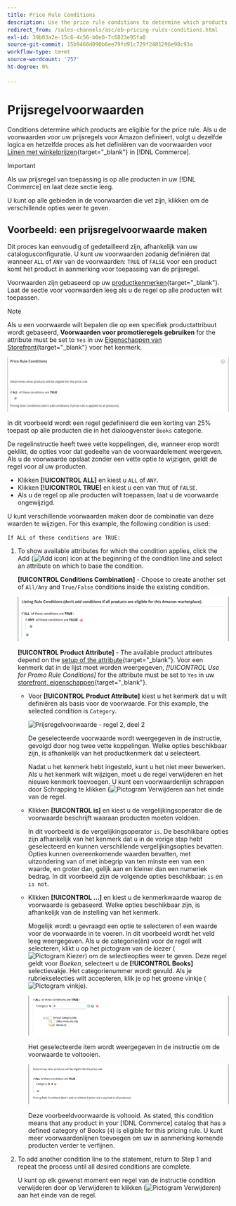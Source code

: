```yaml
---
title: Price Rule Conditions
description: Use the price rule conditions to determine which products are eligible for the listing price rule.
redirect_from: /sales-channels/asc/ob-pricing-rules-conditions.html
exl-id: 39b03a2e-15c6-4c56-b0e0-7c6823e95fa8
source-git-commit: 15b9468d090b6ee79fd91c729f2481296e98c93a
workflow-type: tm+mt
source-wordcount: '757'
ht-degree: 0%

---
```


# Prijsregelvoorwaarden

Conditions determine which products are eligible for the price rule. Als u de voorwaarden voor uw prijsregels voor Amazon definieert, volgt u dezelfde logica en hetzelfde proces als het definiëren van de voorwaarden voor [Lijnen met winkelprijzen](https://docs.magento.com/user-guide/marketing/price-rules-cart.html){target=&quot;_blank&quot;} in [!DNL Commerce].

>[!IMPORTANT]
>
>Als uw prijsregel van toepassing is op alle producten in uw [!DNL Commerce] en laat deze sectie leeg.

U kunt op alle gebieden in de voorwaarden die vet zijn, klikken om de verschillende opties weer te geven.

## Voorbeeld: een prijsregelvoorwaarde maken

Dit proces kan eenvoudig of gedetailleerd zijn, afhankelijk van uw catalogusconfiguratie. U kunt uw voorwaarden zodanig definiëren dat wanneer `ALL` of `ANY` van de voorwaarden: `TRUE` of `FALSE` voor een product komt het product in aanmerking voor toepassing van de prijsregel.

Voorwaarden zijn gebaseerd op uw [productkenmerken](https://docs.magento.com/user-guide/catalog/product-attributes.html){target=&quot;_blank&quot;}. Laat de sectie voor voorwaarden leeg als u de regel op alle producten wilt toepassen.

>[!NOTE]
>
>Als u een voorwaarde wilt bepalen die op een specifiek productattribuut wordt gebaseerd, **Voorwaarden voor promotieregels gebruiken** for the attribute must be set to `Yes` in uw [Eigenschappen van Storefront](https://docs.magento.com/user-guide/stores/attribute-product-create.html){target=&quot;_blank&quot;} voor het kenmerk.

![Prijsregelvoorwaarde - regel 1](assets/ob-price-rules-condition-1.png)

In dit voorbeeld wordt een regel gedefinieerd die een korting van 25% toepast op alle producten die in het dialoogvenster `Books` categorie.

De regelinstructie heeft twee vette koppelingen, die, wanneer erop wordt geklikt, de opties voor dat gedeelte van de voorwaardelement weergeven. Als u de voorwaarde opslaat zonder een vette optie te wijzigen, geldt de regel voor al uw producten.

- Klikken **[!UICONTROL ALL]** en kiest u `ALL` of `ANY`.
- Klikken **[!UICONTROL TRUE]** en kiest u een van `TRUE` of `FALSE`.
- Als u de regel op alle producten wilt toepassen, laat u de voorwaarde ongewijzigd.

U kunt verschillende voorwaarden maken door de combinatie van deze waarden te wijzigen. For this example, the following condition is used:

`If ALL of these conditions are TRUE:`

1. To show available attributes for which the condition applies, click the Add (![Add icon](assets/btn-add-grn.png)) icon at the beginning of the condition line and select an attribute on which to base the condition.

   **[!UICONTROL Conditions Combination]** -  Choose to create another set of `All/Any` and `True/False` conditions inside the existing condition.

   ![Combinatie van prijsregelvoorwaarden](assets/ob-conditions-combinations.png)

   **[!UICONTROL Product Attribute]** - The available product attributes depend on the [setup of the attribute](https://docs.magento.com/user-guide/stores/attribute-product-create.html){target=&quot;_blank&quot;}. Voor een kenmerk dat in de lijst moet worden weergegeven, *[!UICONTROL Use for Promo Rule Conditions]* for the attribute must be set to `Yes` in uw [storefront, eigenschappen](https://docs.magento.com/user-guide/stores/attribute-product-create.html){target=&quot;_blank&quot;}.

   - Voor **[!UICONTROL Product Attribute]** kiest u het kenmerk dat u wilt definiëren als basis voor de voorwaarde. For this example, the selected condition is `Category`.

      ![Prijsregelvoorwaarde - regel 2, deel 2](assets/ob-price-rule-condition-2.png)

      De geselecteerde voorwaarde wordt weergegeven in de instructie, gevolgd door nog twee vette koppelingen. Welke opties beschikbaar zijn, is afhankelijk van het productkenmerk dat u selecteert.

      Nadat u het kenmerk hebt ingesteld, kunt u het niet meer bewerken. Als u het kenmerk wilt wijzigen, moet u de regel verwijderen en het nieuwe kenmerk toevoegen. U kunt een voorwaardenlijn schrappen door Schrapping te klikken (![Pictogram Verwijderen](assets/btn-del-red.png) aan het einde van de regel.

   - Klikken **[!UICONTROL is]** en kiest u de vergelijkingsoperator die de voorwaarde beschrijft waaraan producten moeten voldoen.

      In dit voorbeeld is de vergelijkingsoperator `is`. De beschikbare opties zijn afhankelijk van het kenmerk dat u in de vorige stap hebt geselecteerd en kunnen verschillende vergelijkingsopties bevatten. Opties kunnen overeenkomende waarden bevatten, met uitzondering van of met inbegrip van ten minste een van een waarde, en groter dan, gelijk aan en kleiner dan een numeriek bedrag. In dit voorbeeld zijn de volgende opties beschikbaar: `is` en `is not`.

   - Klikken **[!UICONTROL ...]** en kiest u de kenmerkwaarde waarop de voorwaarde is gebaseerd. Welke opties beschikbaar zijn, is afhankelijk van de instelling van het kenmerk.

      Mogelijk wordt u gevraagd een optie te selecteren of een waarde voor de voorwaarde in te voeren. In dit voorbeeld wordt het veld leeg weergegeven. Als u de categorie(ën) voor de regel wilt selecteren, klikt u op het pictogram van de kiezer (![Pictogram Kiezer](assets/btn-chooser.png)) om de selectieopties weer te geven. Deze regel geldt voor _Boeken_, selecteert u de **[!UICONTROL Books]** selectievakje. Het categorienummer wordt gevuld. Als je rubriekselecties wilt accepteren, klik je op het groene vinkje (![Pictogram vinkje](assets/btn-check-mark-green.png)).

      ![Prijsregelvoorwaarde - regel 2, deel 3](assets/ob-price-rule-condition-3.png)

      Het geselecteerde item wordt weergegeven in de instructie om de voorwaarde te voltooien.

      ![Prijsregelvoorwaarde - regel 2, deel 4](assets/ob-price-rule-condition-4.png)

      Deze voorbeeldvoorwaarde is voltooid. As stated, this condition means that any product in your [!DNL Commerce] catalog that has a defined category of Books (`4`) is eligible for this pricing rule. U kunt meer voorwaardenlijnen toevoegen om uw in aanmerking komende producten verder te verfijnen.

1. To add another condition line to the statement, return to Step 1 and repeat the process until all desired conditions are complete.

   U kunt op elk gewenst moment een regel van de instructie condition verwijderen door op Verwijderen te klikken (![Pictogram Verwijderen](assets/btn-del-red.png)) aan het einde van de regel.
